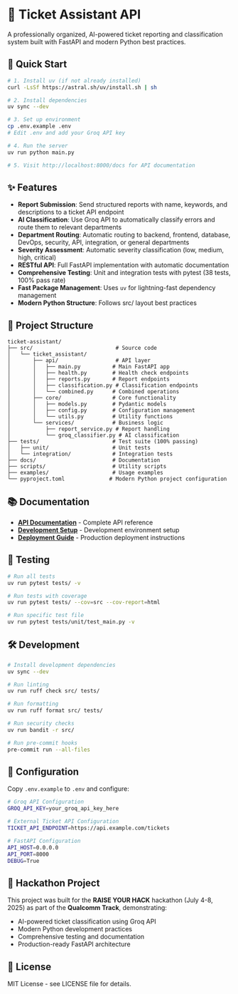 # 🎫 Ticket Assistant API

A professionally organized, AI-powered ticket reporting and classification system built with FastAPI and modern Python best practices.

## 🚀 Quick Start

```bash
# 1. Install uv (if not already installed)
curl -LsSf https://astral.sh/uv/install.sh | sh

# 2. Install dependencies
uv sync --dev

# 3. Set up environment
cp .env.example .env
# Edit .env and add your Groq API key

# 4. Run the server
uv run python main.py

# 5. Visit http://localhost:8000/docs for API documentation
```

## ✨ Features

- **Report Submission**: Send structured reports with name, keywords, and descriptions to a ticket API endpoint
- **AI Classification**: Use Groq API to automatically classify errors and route them to relevant departments
- **Department Routing**: Automatic routing to backend, frontend, database, DevOps, security, API, integration, or general departments
- **Severity Assessment**: Automatic severity classification (low, medium, high, critical)
- **RESTful API**: Full FastAPI implementation with automatic documentation
- **Comprehensive Testing**: Unit and integration tests with pytest (38 tests, 100% pass rate)
- **Fast Package Management**: Uses `uv` for lightning-fast dependency management
- **Modern Python Structure**: Follows src/ layout best practices

## 📁 Project Structure

```
ticket-assistant/
├── src/                          # Source code
│   └── ticket_assistant/
│       ├── api/                  # API layer
│       │   ├── main.py          # Main FastAPI app
│       │   ├── health.py        # Health check endpoints
│       │   ├── reports.py       # Report endpoints
│       │   ├── classification.py # Classification endpoints
│       │   └── combined.py      # Combined operations
│       ├── core/                # Core functionality
│       │   ├── models.py        # Pydantic models
│       │   ├── config.py        # Configuration management
│       │   └── utils.py         # Utility functions
│       └── services/            # Business logic
│           ├── report_service.py # Report handling
│           └── groq_classifier.py # AI classification
├── tests/                       # Test suite (100% passing)
│   ├── unit/                    # Unit tests
│   └── integration/             # Integration tests
├── docs/                        # Documentation
├── scripts/                     # Utility scripts
├── examples/                    # Usage examples
└── pyproject.toml              # Modern Python project configuration
```

## 📚 Documentation

- **[API Documentation](docs/API.md)** - Complete API reference
- **[Development Setup](docs/DEVELOPMENT.md)** - Development environment setup
- **[Deployment Guide](docs/DEPLOYMENT.md)** - Production deployment instructions

## 🧪 Testing

```bash
# Run all tests
uv run pytest tests/ -v

# Run tests with coverage
uv run pytest tests/ --cov=src --cov-report=html

# Run specific test file
uv run pytest tests/unit/test_main.py -v
```

## 🛠️ Development

```bash
# Install development dependencies
uv sync --dev

# Run linting
uv run ruff check src/ tests/

# Run formatting
uv run ruff format src/ tests/

# Run security checks
uv run bandit -r src/

# Run pre-commit hooks
pre-commit run --all-files
```

## 🔧 Configuration

Copy `.env.example` to `.env` and configure:

```bash
# Groq API Configuration
GROQ_API_KEY=your_groq_api_key_here

# External Ticket API Configuration
TICKET_API_ENDPOINT=https://api.example.com/tickets

# FastAPI Configuration
API_HOST=0.0.0.0
API_PORT=8000
DEBUG=True
```

## 🎯 Hackathon Project

This project was built for the **RAISE YOUR HACK** hackathon (July 4-8, 2025) as part of the **Qualcomm Track**, demonstrating:
- AI-powered ticket classification using Groq API
- Modern Python development practices
- Comprehensive testing and documentation
- Production-ready FastAPI architecture

## 📄 License

MIT License - see LICENSE file for details.
